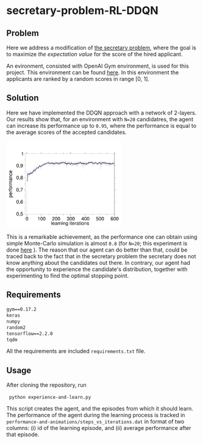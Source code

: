 # secretary-problem-RL-DDQN

## Problem

Here we address a modification of [the secretary problem](https://en.wikipedia.org/wiki/Secretary_problem), where the goal is to maximize *the expectation value* for the score of the hired applicant. 

An evironment, consisted with OpenAI Gym environment, is used for this project. This environment can be found [here](https://github.com/nima-siboni/secretary-problem-env/). In this environment the applicants are ranked by a random scores in range [0, 1]. 

## Solution

Here we have implemented the DDQN approach with a network of 2-layers. Our results show that, for an environment with ```N=20``` candidatres, the agent can increase its performance up to ```0.95```, where the performance is equal to the average scores of the accepted candidates. 

<img src="./performance-and-animations/results.png" width="60%">

This is a remarkable achievement, as the performance one can obtain using simple Monte-Carlo simulation is almost ```0.8``` (for ```N=20```; this experiment is done [here](https://github.com/nima-siboni/recruiter-problem) ). The reason that our agent can do better than that, could be traced back to the fact that in the secretary problem the secretary does not know anything about the candidates out there. In contrary, our agent had the opportunity to experience the candidate's distribution, together with experimenting to find the optimal stopping point.

## Requirements

```
gym==0.17.2
keras
numpy
random2
tensorflow==2.2.0
tqdm
```

All the requirements are included ```requirements.txt``` file.

## Usage

After cloning the repository, run 

``` python experience-and-learn.py```

This script creates the agent, and the episodes from which it should learn. The performance of the agent during the learning process is tracked in ```performance-and-animations/steps_vs_iterations.dat``` in format of two columns: (i) id of the learning episode, and (ii) average performance after that episode.
